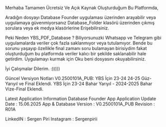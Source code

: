Merhaba Tamamen Ücretsiz Ve Açık Kaynak Oluşturduğum Bu Platformda,

Aradığın dosyayı Database Founder uygulaması üzerinden arayabilir veya uygulamaya güvenmiyorsanız Database_Folder klasörü üzerinden çıkmış sorulara veya ek medya klasörlerine Erişebilirsiniz.

Peki Neden YBS_PDF_Database ?
Biliyorsunuzki Whatsapp ve Telegram gibi uygulamalarda veriler çok fazla saklanmıyor veya tutulamıyor. 
Bende bu sorunu yaşayıp özellikle final zamanı soru bulamayan birisiydim fakat oluşturduğum bu platformda veriler kalıcı bir şekilde saklanabilir hale getirdim.
Uygulamayı kurmak için Oku beni dosyasını okuyabilirsiniz.

İyi Çalışmalar Dilerim. :)))))


Güncel Versiyon Notları V0.2500101A_PUB:
YBS İçin 23-24 24-25 Güz- Yarıyıl ve Final Eklendi.
YBS İçin 23-24 Bahar Yarıyıl - 2024-2025 Bahar Vize-Final Eklendi.

Latest Application Information 
Database Founder App
Application Update Date :  15.06.2025 
App & Database Version  :  V0.2500101A_PUB
Revision                :  R01A

LinkedIN  : Sergen Piri
Instagram : Sergenpirii

